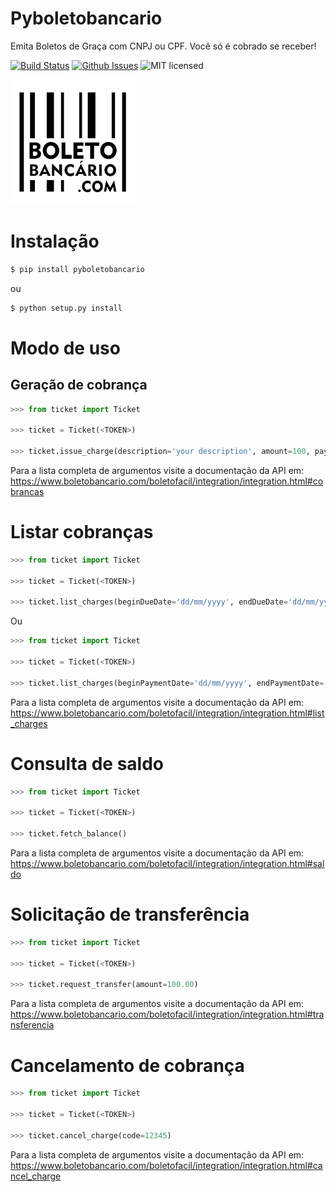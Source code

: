 # Pyboletobancario

Emita Boletos de Graça com CNPJ ou CPF. Você só é cobrado se receber!

[![Build Status](https://travis-ci.org/hudsonbrendon/pyboletobancario.svg?branch=master)](https://travis-ci.org/hudsonbrendon/pyboletobancario)
[![Github Issues](http://img.shields.io/github/issues/hudsonbrendon/pyboletobancario.svg?style=flat)](https://github.com/hudsonbrendon/pyboletobancario/issues?sort=updated&state=open)
![MIT licensed](https://img.shields.io/badge/license-MIT-blue.svg)

![Logo](logo.png)


# Instalação

```bash
$ pip install pyboletobancario
```
ou

```bash
$ python setup.py install
```

# Modo de uso

## Geração de cobrança

```python
>>> from ticket import Ticket

>>> ticket = Ticket(<TOKEN>)

>>> ticket.issue_charge(description='your description', amount=100, payerName='Hudson Brendon', payerCpfCnpj=10090997452)
```
Para a lista completa de argumentos visite a documentação da API em: https://www.boletobancario.com/boletofacil/integration/integration.html#cobrancas

# Listar cobranças

```python
>>> from ticket import Ticket

>>> ticket = Ticket(<TOKEN>)

>>> ticket.list_charges(beginDueDate='dd/mm/yyyy', endDueDate='dd/mm/yyy')
```

Ou

```python
>>> from ticket import Ticket

>>> ticket = Ticket(<TOKEN>)

>>> ticket.list_charges(beginPaymentDate='dd/mm/yyyy', endPaymentDate='dd/mm/yyy')
```
Para a lista completa de argumentos visite a documentação da API em: https://www.boletobancario.com/boletofacil/integration/integration.html#list_charges

# Consulta de saldo

```python
>>> from ticket import Ticket

>>> ticket = Ticket(<TOKEN>)

>>> ticket.fetch_balance()
```
Para a lista completa de argumentos visite a documentação da API em: https://www.boletobancario.com/boletofacil/integration/integration.html#saldo


# Solicitação de transferência

```python
>>> from ticket import Ticket

>>> ticket = Ticket(<TOKEN>)

>>> ticket.request_transfer(amount=100.00)
```
Para a lista completa de argumentos visite a documentação da API em: https://www.boletobancario.com/boletofacil/integration/integration.html#transferencia

# Cancelamento de cobrança

```python
>>> from ticket import Ticket

>>> ticket = Ticket(<TOKEN>)

>>> ticket.cancel_charge(code=12345)
```
Para a lista completa de argumentos visite a documentação da API em: https://www.boletobancario.com/boletofacil/integration/integration.html#cancel_charge

